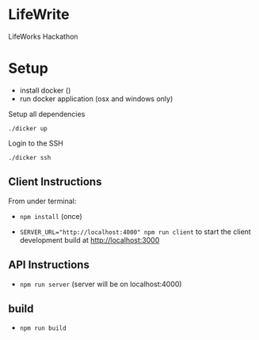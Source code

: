 # LifeWrite

LifeWorks Hackathon

# Setup
* install docker ()
* run docker application (osx and windows only)

Setup all dependencies

```
./dicker up
```

Login to the SSH

```
./dicker ssh
```

## Client Instructions

From under terminal:
- `npm install` (once)

- `SERVER_URL="http://localhost:4000" npm run client` to start the client development build at [http://localhost:3000](http://localhost:3000)


## API Instructions

- `npm run server` (server will be on localhost:4000)


## build

- `npm run build`

